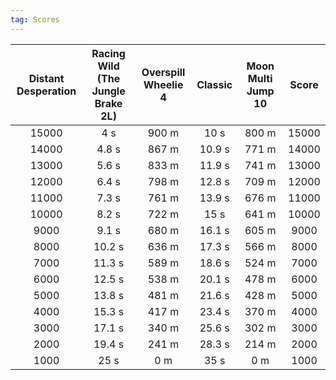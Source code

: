 ```yaml
---
tag: Scores
---
```

Distant Desperation | Racing Wild (The Jungle Brake 2L) | Overspill Wheelie 4 | Classic | Moon Multi Jump 10 | Score  
:--: | :--: | :--: | :--: | :--:  | :--:   
15000 | 4 s | 900 m | 10 s | 800 m | 15000  
14000 | 4.8 s | 867 m | 10.9 s | 771 m | 14000  
13000 | 5.6 s | 833 m | 11.9 s | 741 m | 13000  
12000 | 6.4 s | 798 m | 12.8 s | 709 m | 12000  
11000 | 7.3 s | 761 m | 13.9 s | 676 m | 11000  
10000 | 8.2 s | 722 m | 15 s | 641 m | 10000  
9000 | 9.1 s | 680 m | 16.1 s | 605 m | 9000  
8000 | 10.2 s | 636 m | 17.3 s | 566 m | 8000  
7000 | 11.3 s | 589 m | 18.6 s | 524 m | 7000  
6000 | 12.5 s | 538 m | 20.1 s | 478 m | 6000  
5000 | 13.8 s | 481 m | 21.6 s | 428 m | 5000  
4000 | 15.3 s | 417 m | 23.4 s | 370 m | 4000  
3000 | 17.1 s | 340 m | 25.6 s | 302 m | 3000  
2000 | 19.4 s | 241 m | 28.3 s | 214 m | 2000  
1000 | 25 s | 0 m | 35 s | 0 m | 1000  
